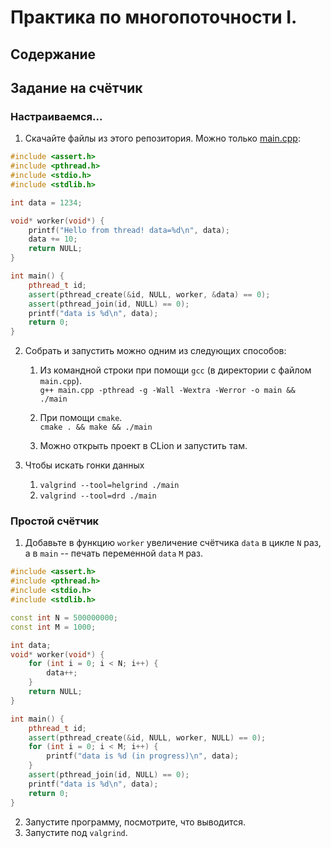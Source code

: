 # Практика по многопоточности I.
## Содержание
## Задание на счётчик
### Настраиваемся...
1. Скачайте файлы из этого репозитория. Можно только [main.cpp](src/main.cpp):

```c++
#include <assert.h>
#include <pthread.h>
#include <stdio.h>
#include <stdlib.h>

int data = 1234;

void* worker(void*) {
    printf("Hello from thread! data=%d\n", data);
    data += 10;
    return NULL;
}

int main() {
    pthread_t id;
    assert(pthread_create(&id, NULL, worker, &data) == 0);
    assert(pthread_join(id, NULL) == 0);
    printf("data is %d\n", data);
    return 0;
}
```

2. Собрать и запустить можно одним из следующих способов:
    1. Из командной строки при помощи `gcc` (в директории с файлом `main.cpp`). <br/>
 `g++ main.cpp -pthread -g -Wall -Wextra -Werror -o main && ./main` 

    1. При помощи `cmake`. <br/>
 `cmake . && make && ./main`
 
    1. Можно открыть проект в CLion и запустить там.
 
 3. Чтобы искать гонки данных
     1. `valgrind --tool=helgrind ./main`
     1. `valgrind --tool=drd ./main`

### Простой счётчик

1. Добавьте в функцию `worker` увеличение счётчика `data` в цикле `N` раз, а в `main` -- печать переменной `data` `M` раз.
```c++
#include <assert.h>
#include <pthread.h>
#include <stdio.h>
#include <stdlib.h>

const int N = 500000000;
const int M = 1000;

int data;
void* worker(void*) {
    for (int i = 0; i < N; i++) {
        data++;
    }
    return NULL;
}

int main() {
    pthread_t id;
    assert(pthread_create(&id, NULL, worker, NULL) == 0);
    for (int i = 0; i < M; i++) {
        printf("data is %d (in progress)\n", data);
    }
    assert(pthread_join(id, NULL) == 0);
    printf("data is %d\n", data);
    return 0;
}
```
2. Запустите программу, посмотрите, что выводится.
3. Запустите под `valgrind`.

